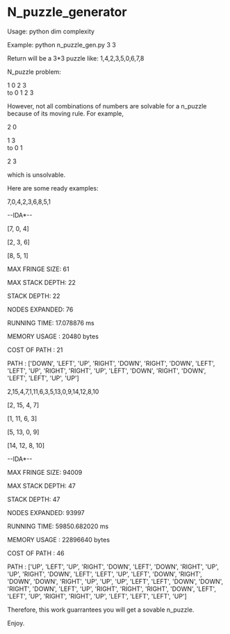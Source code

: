 # N_puzzle_generator

Usage: python dim complexity

Example: python n_puzzle_gen.py 3 3

Return will be a 3*3 puzzle like: 1,4,2,3,5,0,6,7,8

N_puzzle problem:

1 0 
2 3      
      to 
0 1
2 3
      
However, not all combinations of numbers are solvable for a n_puzzle because of its moving rule.
For example,

2 0

1 3      
      to 
0 1

2 3

which is unsolvable.

Here are some ready examples:

7,0,4,2,3,6,8,5,1

--IDA*--

[7, 0, 4]

[2, 3, 6]

[8, 5, 1]

MAX FRINGE SIZE:     61

MAX STACK DEPTH:     22

STACK DEPTH:         22

NODES EXPANDED:      76

RUNNING TIME:        17.078876 ms

MEMORY USAGE :       20480 bytes

COST OF PATH :       21 

PATH :               ['DOWN', 'LEFT', 'UP', 'RIGHT', 'DOWN', 'RIGHT', 'DOWN', 'LEFT', 'LEFT', 'UP', 'RIGHT', 'RIGHT', 'UP', 'LEFT', 'DOWN', 'RIGHT', 'DOWN', 'LEFT', 'LEFT', 'UP', 'UP']


2,15,4,7,1,11,6,3,5,13,0,9,14,12,8,10

[2, 15, 4, 7]

[1, 11, 6, 3]

[5, 13, 0, 9]

[14, 12, 8, 10]

--IDA*--

MAX FRINGE SIZE:     94009

MAX STACK DEPTH:     47

STACK DEPTH:         47

NODES EXPANDED:      93997

RUNNING TIME:        59850.682020 ms 

MEMORY USAGE :       22896640 bytes

COST OF PATH :       46 

PATH :               ['UP', 'LEFT', 'UP', 'RIGHT', 'DOWN', 'LEFT', 'DOWN', 'RIGHT', 'UP', 'UP', 'RIGHT', 'DOWN', 'LEFT', 'LEFT', 'UP', 'LEFT', 'DOWN', 'RIGHT', 'DOWN', 'DOWN', 'RIGHT', 'UP', 'UP', 'UP', 'LEFT', 'LEFT', 'DOWN', 'DOWN', 'RIGHT', 'DOWN', 'LEFT', 'UP', 'RIGHT', 'RIGHT', 'RIGHT', 'DOWN', 'LEFT', 'LEFT', 'UP', 'RIGHT', 'RIGHT', 'UP', 'LEFT', 'LEFT', 'LEFT', 'UP'] 


Therefore, this work guarrantees you will get a sovable n_puzzle.

Enjoy.
